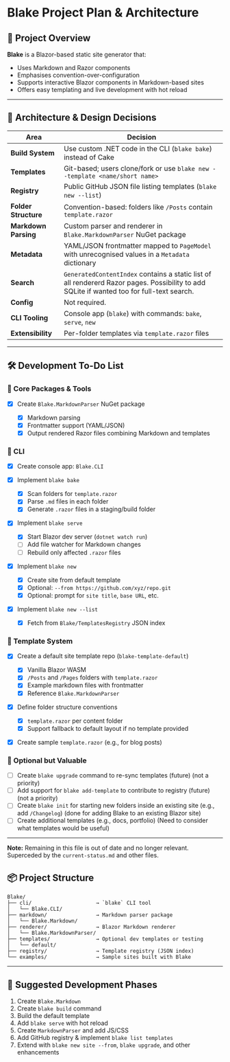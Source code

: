 # Blake Project Plan & Architecture

## 🧠 Project Overview

**Blake** is a Blazor-based static site generator that:

* Uses Markdown and Razor components
* Emphasises convention-over-configuration
* Supports interactive Blazor components in Markdown-based sites
* Offers easy templating and live development with hot reload

---

## 🧱 Architecture & Design Decisions

| Area                     | Decision                                                                                                                                   |
| ------------------------ | ------------------------------------------------------------------------------------------------------------------------------------------ |
| **Build System**         | Use custom .NET code in the CLI (`blake bake`) instead of Cake                                                                             |
| **Templates**            | Git-based; users clone/fork or use `blake new --template <name/short name>`                                                                |
| **Registry**             | Public GitHub JSON file listing templates (`blake  new --list`)                                                                            |
| **Folder Structure**     | Convention-based: folders like `/Posts` contain `template.razor`                                                                           |
| **Markdown Parsing**     | Custom parser and renderer in `Blake.MarkdownParser` NuGet package                                                                         |
| **Metadata**             | YAML/JSON frontmatter mapped to `PageModel` with unrecognised values in a `Metadata` dictionary                                            |
| **Search**               | `GeneratedContentIndex` contains a static list of all rendererd Razor pages. Possibility to add SQLite if wanted too for full-text search. |
| **Config**               | Not required.             |
| **CLI Tooling**          | Console app (`blake`) with commands: `bake`, `serve`, `new`                                                                          |
| **Extensibility**        | Per-folder templates via `template.razor` files                                                                                            |

---

## 🛠️ Development To-Do List

### 🔹 Core Packages & Tools

* [x] Create `Blake.MarkdownParser` NuGet package

  * [x] Markdown parsing
  * [x] Frontmatter support (YAML/JSON)
  * [x] Output rendered Razor files combining Markdown and templates

### 🔹 CLI

* [x] Create console app: `Blake.CLI`
* [x] Implement `blake bake`

  * [x] Scan folders for `template.razor`
  * [x] Parse `.md` files in each folder
  * [x] Generate `.razor` files in a staging/build folder
* [x] Implement `blake serve`

  * [x] Start Blazor dev server (`dotnet watch run`)
  * [ ] Add file watcher for Markdown changes
  * [ ] Rebuild only affected `.razor` files
* [x] Implement `blake new`

  * [x] Create site from default template
  * [x] Optional: `--from https://github.com/xyz/repo.git`
  * [x] Optional: prompt for `site title`, `base URL`, etc.
* [x] Implement `blake new --list`

  * [x] Fetch from `Blake/TemplatesRegistry` JSON index

### 🔹 Template System

* [x] Create a default site template repo (`blake-template-default`)

  * [x] Vanilla Blazor WASM
  * [x] `/Posts` and `/Pages` folders with `template.razor`
  * [x] Example markdown files with frontmatter
  * [x] Reference `Blake.MarkdownParser`
* [x] Define folder structure conventions

  * [x] `template.razor` per content folder
  * [x] Support fallback to default layout if no template provided
* [x] Create sample `template.razor` (e.g., for blog posts)

### 🔹 Optional but Valuable

* [ ] Create `blake upgrade` command to re-sync templates (future) (not a priority)
* [ ] Add support for `blake add-template` to contribute to registry (future) (not a priority)
* [ ] Create `blake init` for starting new folders inside an existing site (e.g., add `/Changelog`) (done for adding Blake to an existing Blazor site)
* [ ] Create additional templates (e.g., docs, portfolio) (Need to consider what templates would be useful)

---

**Note:** Remaining in this file is out of date and no longer relevant. Superceded by the `current-status.md` and other files.

## 📦 Project Structure

```
Blake/
├── cli/                     → `blake` CLI tool
│   └── Blake.CLI/
├── markdown/                → Markdown parser package
│   └── Blake.Markdown/
├── renderer/                → Blazor Markdown renderer
│   └── Blake.MarkdownParser/
├── templates/               → Optional dev templates or testing
│   └── default/
├── registry/                → Template registry (JSON index)
└── examples/                → Sample sites built with Blake
```

---

## 🧭 Suggested Development Phases

1. Create `Blake.Markdown`
2. Create `blake build` command
3. Build the default template
4. Add `blake serve` with hot reload
5. Create `MarkdownParser` and add JS/CSS
6. Add GitHub registry & implement `blake list templates`
7. Extend with `blake new site --from`, `blake upgrade`, and other enhancements
